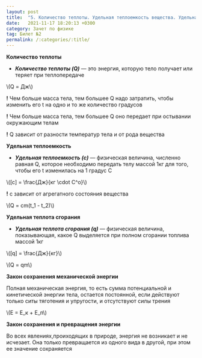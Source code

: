 ```yaml
---
layout: post
title:  "5. Количество теплоты. Удельная теплоемкость вещества. Удельная теплота сгорания топлива. Закон сохранения энергии в механических и тепловых процессах"
date:   2021-11-17 18:20:13 +0300
category: Зачет по физике 
tag: Билет №2
permalink: /:categories/:title/
---
```



**Количество теплоты**

- ***Количество теплоты (Q)*** — это энергия, которую тело получает или теряет при теплопередаче

<p>\(Q = Дж\)</p>  

**!** Чем больше масса тела, тем большее Q надо затратить, чтобы изменить его t на одно и то же количество градусов

**!** Чем больше масса тела, тем большее Q оно передает при остывании окружающим телам

**!** Q зависит от разности температур тела и от рода вещества

**Удельная теплоемкость**

- ***Удельная теплоемкость (c)*** — физическая величина, численно равная Q, которое необходимо передать телу массой 1кг для того, чтобы его t изменилась на 1 градус C

<p>\([c] = \frac{Дж}{кг \cdot C^o}\)</p>  

**!** c зависит от агрегатного состояния вещества

<p>\(Q = cm(t_1 - t_2)\)</p>  

**Удельная теплота сгорания**

- ***Удельная теплота сгорания (q)*** — физическая величина, показывающая, какое Q выделяется при полном сгорании топлива массой 1кг

<p>\([q] = \frac{Дж}{кг}\)</p>  

<p>\(Q = qm\)</p>  

**Закон сохранения механической энергии**

Полная механическая энергия, то есть сумма потенциальной и кинетической энергии тела, остается постоянной, если действуют только ситы тяготения и упругости, и отсутствуют силы трения

<p>\(E = E_к + E_п\)</p>  

**Закон сохранения и превращения энергии** 

Во всех явлениях,проиходящих в природе, энергия не возникает и не исчезает. Она только превращается из одного вида в другой, при этом ее значение сохраняется





